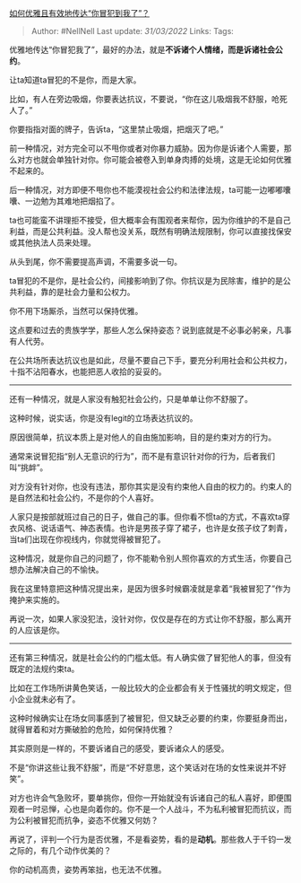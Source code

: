 [如何优雅且有效地传达“你冒犯到我了”？](https://www.zhihu.com/question/31087234/answer/2409413521)

> Author: #NellNell 
Last update: *31/03/2022* 
Links: 
Tags: 
  
优雅地传达“你冒犯我了”，最好的办法，就是**不诉诸个人情绪，而是诉诸社会公约**。

让ta知道ta冒犯的不是你，而是大家。

比如，有人在旁边吸烟，你要表达抗议，不要说，“你在这儿吸烟我不舒服，呛死人了。”

你要指指对面的牌子，告诉ta，“这里禁止吸烟，把烟灭了吧。”

前一种情况，对方完全可以不甩你或者对你暴力威胁。因为你是诉诸个人需要，那么对方也就会单独针对你。你可能会被卷入到单身肉搏的处境，这是无论如何优雅不起来的。

后一种情况，对方即便不甩你也不能漠视社会公约和法律法规，ta可能一边嘟嘟囔囔、一边勉为其难地把烟掐了。

ta也可能蛮不讲理拒不接受，但大概率会有围观者来帮你，因为你维护的不是自己利益，而是公共利益。没人帮也没关系，既然有明确法规限制，你可以直接找保安或其他执法人员来处理。

从头到尾，你不需要提高声调，不需要多说一句。

ta冒犯的不是你，是社会公约，间接影响到了你。你抗议是为民除害，维护的是公共利益，靠的是社会力量和公权力。

你不用下场厮杀，当然可以保持优雅。

这点要和过去的贵族学学，那些人怎么保持姿态？说到底就是不必事必躬亲，凡事有人代劳。

在公共场所表达抗议也是如此，尽量不要自己下手，要充分利用社会和公共权力，十指不沾阳春水，也能把恶人收拾的妥妥的。

---

还有一种情况，就是人家没有触犯社会公约，只是单单让你不舒服了。

这种时候，说实话，你是没有legit的立场表达抗议的。

原因很简单，抗议本质上是对他人的自由施加影响，目的是约束对方的行为。

通常来说冒犯指“别人无意识的行为”，而不是有意识针对你的行为，后者我们叫“挑衅”。

对方没有针对你，也没有违法，那你其实是没有约束他人自由的权力的。约束人的是自然法和社会公约，不是你的个人喜好。

人家只是按部就班过自己的日子，做自己的事。但你看不惯ta的方式，不喜欢ta穿衣风格、说话语气、神态表情。也许是男孩子穿了裙子，也许是女孩子纹了刺青，当ta们出现在你视线内，你就觉得被冒犯了。

这种情况，就是你自己的问题了，你不能勒令别人照你喜欢的方式生活，你要自己想办法解决自己的不愉快。

我在这里特意把这种情况提出来，是因为很多时候霸凌就是拿着“我被冒犯了”作为掩护来实施的。

再说一次，如果人家没犯法，没针对你，仅仅是存在的方式让你不舒服，那么离开的人应该是你。

---

还有第三种情况，就是社会公约的门槛太低。有人确实做了冒犯他人的事，但没有既定的法规约束ta。

比如在工作场所讲黄色笑话，一般比较大的企业都会有关于性骚扰的明文规定，但小企业就未必有了。

这种时候确实让在场女同事感到了被冒犯，但又缺乏必要的约束，你要挺身而出，就得冒着和对方撕破脸的危险，如何保持优雅？

其实原则是一样的，不要诉诸自己的感受，要诉诸众人的感受。

不是“你讲这些让我不舒服”，而是“不好意思，这个笑话对在场的女性来说并不好笑”。

对方也许会气急败坏，要单挑你，但你一开始就没有诉诸自己的私人喜好，即便围观者一时忌惮，心也是向着你的。你不是一个人战斗，不为私利被冒犯而抗议，而为公利被冒犯而抗争，姿态不优雅又何妨？

再说了，评判一个行为是否优雅，不是看姿势，看的是**动机**。那些救人于千钧一发之际的，有几个动作优美的？

你的动机高贵，姿势再笨拙，也无法不优雅。